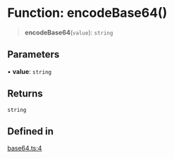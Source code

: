 # Function: encodeBase64()

> **encodeBase64**(`value`): `string`

## Parameters

• **value**: `string`

## Returns

`string`

## Defined in

[base64.ts:4](https://github.com/andreisergiu98/baeta/blob/4c16a2c8fa14b6d48e42b6a2c2893542bd64b987/packages/util-encoding/lib/base64.ts#L4)
